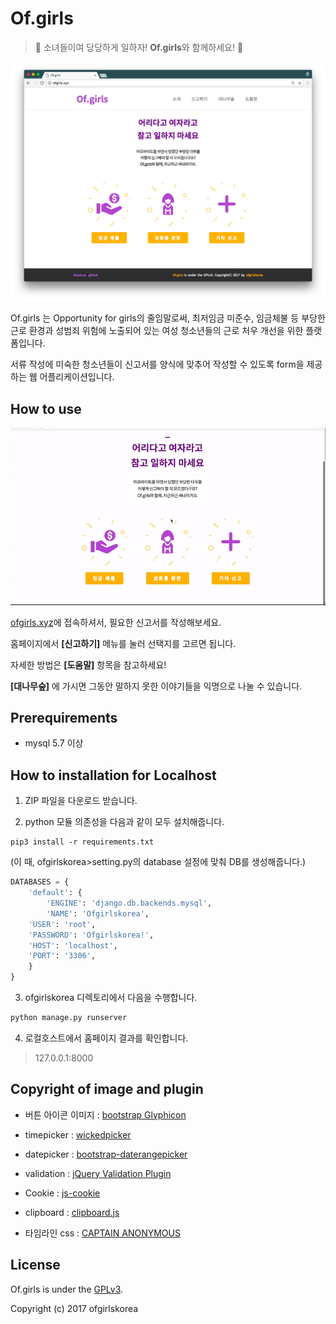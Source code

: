 # Of.girls

> 🎀 소녀들이여 당당하게 일하자! **Of.girls**와 함께하세요! 🎀 

[![Of.girls hompage main](screenshot.png)](http://ofgirls.xyz)

Of.girls 는 Opportunity for girls의 줄임말로써, 최저임금 미준수, 임금체불 등 
부당한 근로 환경과 성범죄 위험에 노출되어 있는 여성 청소년들의 근로 처우 개선을 위한 플랫폼입니다.

서류 작성에 미숙한 청소년들이 신고서를 양식에 맞추어 작성할 수 있도록 form을 제공하는 웹 어플리케이션입니다.
 



## How to use
![Of.girls demonstration](Of.girls-demonstration.gif)

[ofgirls.xyz](http://ofgirls.xyz)에 접속하셔서, 필요한 신고서를 작성해보세요.

홈페이지에서 **[신고하기]** 메뉴를 눌러 선택지를 고르면 됩니다.

자세한 방법은 **[도움말]** 항목을 참고하세요!

**[대나무숲]** 에 가시면 그동안 말하지 못한 이야기들을 익명으로 나눌 수 있습니다.


## Prerequirements

* mysql 5.7 이상

## How to installation for Localhost
1. ZIP 파일을 다운로드 받습니다.

2. python 모듈 의존성을 다음과 같이 모두 설치해줍니다.
```
pip3 install -r requirements.txt
```
(이 때, ofgirlskorea>setting.py의 database 설정에 맞춰 DB를 생성해줍니다.)
```python
DATABASES = {
    'default': {
        'ENGINE': 'django.db.backends.mysql',
        'NAME': 'Ofgirlskorea',
	'USER': 'root',
	'PASSWORD': 'Ofgirlskorea!',
	'HOST': 'localhost',
	'PORT': '3306',
    }
}
```

3. ofgirlskorea 디렉토리에서 다음을 수행합니다.
```python
python manage.py runserver
```

4. 로컬호스트에서 홈페이지 결과를 확인합니다.
> 127.0.0.1:8000

## Copyright of image and plugin
* 버튼 아이콘 이미지 : [bootstrap Glyphicon](http://glyphicons.com/)

* timepicker : [wickedpicker](https://github.com/ericjgagnon/wickedpicker)

* datepicker : [bootstrap-daterangepicker](https://github.com/dangrossman/bootstrap-daterangepicker/)

* validation : [jQuery Validation Plugin](https://jqueryvalidation.org/)

* Cookie : [js-cookie](https://github.com/js-cookie/js-cookie)

* clipboard : [clipboard.js](https://github.com/zenorocha/clipboard.js/)

* 타임라인 css : [CAPTAIN ANONYMOUS](https://codepen.io/)



## License
Of.girls is under the [GPLv3](LICENSE).

Copyright (c) 2017 ofgirlskorea
